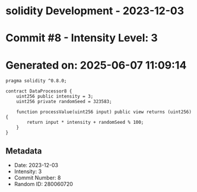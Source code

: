 ﻿# solidity Development - 2023-12-03
# Commit #8 - Intensity Level: 3
# Generated on: 2025-06-07 11:09:14
```solidity
pragma solidity ^0.8.0;

contract DataProcessor8 {
    uint256 public intensity = 3;
    uint256 private randomSeed = 323583;

    function processValue(uint256 input) public view returns (uint256) {
        return input * intensity + randomSeed % 100;
    }
}
```
## Metadata
- Date: 2023-12-03
- Intensity: 3
- Commit Number: 8
- Random ID: 280060720
